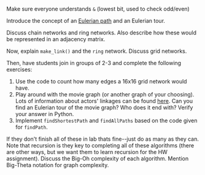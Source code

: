 Make sure everyone understands `&` (lowest bit, used to check odd/even)

Introduce the concept of an [Eulerian path](http://en.wikipedia.org/wiki/Eulerian_path) and an Eulerian tour.

Discuss chain networks and ring networks. Also describe how these would be represented in an adjacency matrix.

Now, explain `make_link()` and the `ring` network. Discuss grid networks.

Then, have students join in groups of 2-3 and complete the following exercises: 

1.  Use the code to count how many edges a 16x16 grid network would have. 
2. Play around with the movie graph (or another graph of your choosing). Lots of information about actors' linkages can be found [here](http://oracleofbacon.org/). Can you find an Eulerian tour of the movie graph? Who does it end with? Verify your answer in Python.
3. Implement `findShortestPath` and `findAllPaths` based on the code given for `findPath`.  


If they don't finish all of these in lab thats fine--just do as many as they can. Note that recursion is they key to completing all of these algorithms (there are other ways, but we want them to learn recursion for the HW assignment). Discuss the Big-Oh complexity of each algorithm. Mention Big-Theta notation for graph complexity. 
